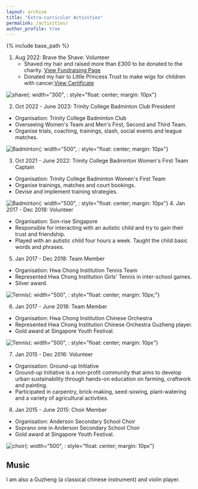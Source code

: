 ```yaml
---
layout: archive
title: "Extra-curricular Activities"
permalink: /activities/
author_profile: true
---
```


{% include base_path %}


1. Aug 2022: Brave the Shave: Volunteer
   * Shaved my hair and raised more than £300 to be donated to the charity. <a href="https://bravetheshave.macmillan.org.uk/shavers/youjing-yu?fbclid=IwAR1UGzKI4lklFVg8Z0EuYqa8uHXqK9eA4nZhZKTfxhZ2zxigY5AmXYcrlrU" >View Fundraising Page</a>
   * Donated my hair to Little Princess Trust to make wigs for children with cancer.<a href="http://YoujingYu99.github.io/files/Little_Princess.pdf" target="_blank">View Certificate</a>

![shave](/images/shave.jpg){: width="300", : style="float: center; margin: 10px"}

2. Oct 2022 - June 2023: Trinity College Badminton Club President
  *  Organisation: Trinity College Badminton Club
  *  Overseeing Women's Team and Men's First, Second and Third Team.
  *  Organise trials, coaching, trainings, stash, social events and league matches.
  
![Badminton](/images/badminton.jpg){: width="500", : style="float: center; margin: 10px"}

3. Oct 2021 - June 2022: Trinity College Badminton Women's First Team Captain
  * Organisation: Trinity College Badminton Women's First Team
  * Organise trainings, matches and court bookings.
  * Devise and implement training strategies. 

![Badminton](/images/badminton2.jpg){: width="500", : style="float: center; margin: 10px"}
4. Jan 2017 - Dec 2018: Volunteer
  *  Organisation: Son-rise Singapore
  *  Responsible for interacting with an autistic child and try to gain their trust and friendship.
  *  Played with an autistic child four hours a week. Taught the child basic words and phrases.
  

5. Jan 2017 - Dec 2018: Team Member
  * Organisation: Hwa Chong Institution Tennis Team
  * Represented Hwa Chong Institution Girls' Tennis in inter-school games.
  * Silver award.

![Tennis](/images/tennis.jpg){: width="500", : style="float: center; margin: 10px;"}

6. Jan 2017 - June 2018: Team Member
  * Organisation: Hwa Chong Institution Chinese Orchestra
  * Represented Hwa Chong Institution Chinese Orchestra Guzheng player.
  * Gold award at Singapore Youth Festival.

![Tennis](/images/co.jpg){: width="500", : style="float: center; margin: 10px"}

7. Jan 2015 - Dec 2016: Volunteer
  * Organisation: Ground-up Initiative
  * Ground-up Initiative is a non-profit community that aims to develop urban sustainability through hands-on education on farming, craftwork and painting. 
  * Participated in carpentry, brick-making, seed-sowing, plant-watering and a variety of agricultural activities.

8. Jan 2015 - June 2015: Choir Member
  * Organisation: Anderson Secondary School Choir
  * Soprano one in Anderson Secondary School Choir
  * Gold award at Singapore Youth Festival.

![choir](/images/choir.jpg){: width="500", : style="float: center; margin: 10px"}


## Music
I am also a Guzheng (a classical chinese instrument) and violin player. 